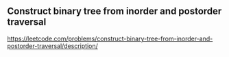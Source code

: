 ## Construct binary tree from inorder and postorder traversal
https://leetcode.com/problems/construct-binary-tree-from-inorder-and-postorder-traversal/description/
